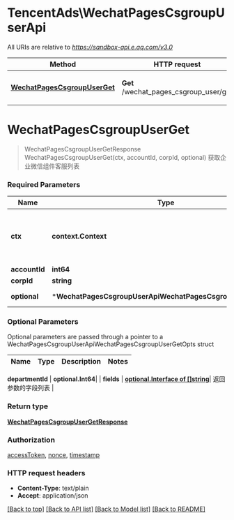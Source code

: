 # TencentAds\WechatPagesCsgroupUserApi

All URIs are relative to *https://sandbox-api.e.qq.com/v3.0*

Method | HTTP request | Description
------------- | ------------- | -------------
[**WechatPagesCsgroupUserGet**](WechatPagesCsgroupUserApi.md#WechatPagesCsgroupUserGet) | **Get** /wechat_pages_csgroup_user/get | 获取企业微信组件客服列表


# **WechatPagesCsgroupUserGet**
> WechatPagesCsgroupUserGetResponse WechatPagesCsgroupUserGet(ctx, accountId, corpId, optional)
获取企业微信组件客服列表

### Required Parameters

Name | Type | Description  | Notes
------------- | ------------- | ------------- | -------------
 **ctx** | **context.Context** | context for authentication, logging, cancellation, deadlines, tracing, etc.
  **accountId** | **int64**|  | 
  **corpId** | **string**|  | 
 **optional** | ***WechatPagesCsgroupUserApiWechatPagesCsgroupUserGetOpts** | optional parameters | nil if no parameters

### Optional Parameters
Optional parameters are passed through a pointer to a WechatPagesCsgroupUserApiWechatPagesCsgroupUserGetOpts struct

Name | Type | Description  | Notes
------------- | ------------- | ------------- | -------------


 **departmentId** | **optional.Int64**|  | 
 **fields** | [**optional.Interface of []string**](string.md)| 返回参数的字段列表 | 

### Return type

[**WechatPagesCsgroupUserGetResponse**](WechatPagesCsgroupUserGetResponse.md)

### Authorization

[accessToken](../README.md#accessToken), [nonce](../README.md#nonce), [timestamp](../README.md#timestamp)

### HTTP request headers

 - **Content-Type**: text/plain
 - **Accept**: application/json

[[Back to top]](#) [[Back to API list]](../README.md#documentation-for-api-endpoints) [[Back to Model list]](../README.md#documentation-for-models) [[Back to README]](../README.md)

